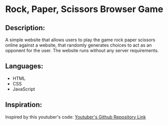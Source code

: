 # Rock, Paper, Scissors Browser Game
## Description:
A simple website that allows users to play the game rock paper scissors online against a website, that randomly generates choices to act as an opponent for the user. 
The website runs without any server requirements.


## Languages:
* HTML
* CSS
* JavaScript

## Inspiration:
Inspired by this youtuber's code: [Youtuber's Github Repository Link](https://github.com/WebDevSimplified/Rock-Paper-Scissors-In-JavaScript) 
